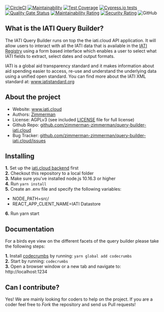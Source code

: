 [![CircleCI](https://circleci.com/gh/zimmerman-team/iati.cloud.frontend.svg?style=svg&circle-token=ca8607f192132f118771215bbcc8f569b85da47e)](https://circleci.com/gh/zimmerman-zimmerman/iati.cloud.frontend)
[![Maintainability](https://api.codeclimate.com/v1/badges/846a56c0951d6328d08c/maintainability)](https://codeclimate.com/repos/5ced30f7e6231b6fad00257c/maintainability)
[![Test Coverage](https://api.codeclimate.com/v1/badges/846a56c0951d6328d08c/test_coverage)](https://codeclimate.com/repos/5ced30f7e6231b6fad00257c/test_coverage)
[![Cypress.io tests](https://img.shields.io/badge/cypress.io-tests-green.svg?style=flat-square)](https://cypress.io)
[![Quality Gate Status](https://sonarcloud.io/api/project_badges/measure?project=zimmerman-zimmerman_iati.cloud.frontend&metric=alert_status)](https://sonarcloud.io/dashboard?id=zimmerman-zimmerman_iati.cloud.frontend)
[![Maintainability Rating](https://sonarcloud.io/api/project_badges/measure?project=zimmerman-zimmerman_iati.cloud.frontend&metric=sqale_rating)](https://sonarcloud.io/dashboard?id=zimmerman-zimmerman_iati.cloud.frontend)
[![Security Rating](https://sonarcloud.io/api/project_badges/measure?project=zimmerman-zimmerman_iati.cloud.frontend&metric=security_rating)](https://sonarcloud.io/dashboard?id=zimmerman-zimmerman_iati.cloud.frontend)
![GitHub](https://img.shields.io/github/license/zimmerman-team/iati.cloud.frontend)

## What is the IATI Query Builder?


The IATI Query Builder runs on top the the iati.cloud API application. It will allow users to interact with all the IATI data that is available in the [IATI Registry](http://www.iatiregistry.org/publisher) using a form based interface which enables a user to select what IATI fields to extract, select dates and output formats.

IATI is a global aid transparency standard and it makes information about aid spending easier to access, re-use and understand the underlying data using a unified open standard. You can find more about the IATI XML standard at: <a href="http://www.iatistandard.org" target="_blank">www.iatistandard.org</a>

## About the project
* Website:         <a href="https://www.iati.cloud" target="_blank">www.iati.cloud</a>
* Authors:          <a href="https://www.zimmerman.team/" target="_blank">Zimmerman</a>
* License:          AGPLv3 (see included <a href="https://github.com/zimmerman-zimmerman/query-builder-iati.cloud/blob/develop/LICENSE.MD" target="_blank">LICENSE</a> file for full license)
* Github Repo:      <a href="https://github.com/zimmerman-zimmerman/query-builder-iati.cloud/" target="_blank">github.com/zimmerman-zimmerman/query-builder-iati.cloud</a>
* Bug Tracker:      <a href="https://github.com/zimmerman-zimmerman/query-builder-iati.cloud/issues" target="_blank">github.com/zimmerman-zimmerman/query-builder-iati.cloud/issues</a>

## Installing

<b>1.</b> Set up the <a href="https://github.com/zimmerman-zimmerman/iati.cloud" target="_blank">iati.cloud backend</a> first<br/>
<b>2.</b> Checkout this repository to a local folder<br/>
<b>3.</b> Make sure you've installed node.js 10.16.3 or higher<br/>
<b>4.</b> Run ```yarn install``` <br/>
<b>5.</b> Create an .env file and specify the following variables:
- NODE_PATH=src/
- REACT_APP_CLIENT_NAME=IATI Datastore


<b>6.</b> Run yarn start 

## Documentation
For a birds eye view on the different facets of the query builder please take the following steps:

<b>1.</b> Install <a href="https://github.com/Bogdan-Lyashenko/codecrumbs">codecrumbs</a> by running: ```yarn global add codecrumbs```<br/>
<b>2.</b> Start by running: ```codecrumbs```<br/>
<b>3.</b> Open a browser window or a new tab and navigate to: http://localhost:1234<br/>



## Can I contribute?

Yes! We are mainly looking for coders to help on the project. If you are a coder feel free to *Fork* the repository and send us Pull requests!
